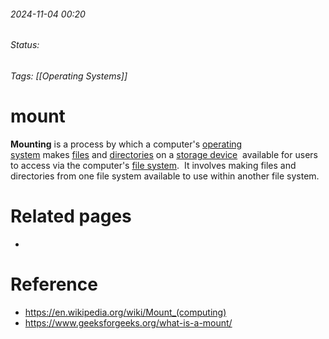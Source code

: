 
###### 2024-11-04 00:20
###### Status: 
###### Tags: [[Operating Systems]]

# mount

**Mounting** is a process by which a computer's [operating system](https://en.wikipedia.org/wiki/Operating_system "Operating system") makes [files](https://en.wikipedia.org/wiki/Computer_file "Computer file") and [directories](https://en.wikipedia.org/wiki/Directory_(computing) "Directory (computing)") on a [storage device](https://en.wikipedia.org/wiki/Computer_data_storage "Computer data storage")  available for users to access via the computer's [file system](https://en.wikipedia.org/wiki/File_system "File system"). 
 It involves making files and directories from one file system available to use within another file system.


# Related pages
- 

# Reference
- https://en.wikipedia.org/wiki/Mount_(computing)
- https://www.geeksforgeeks.org/what-is-a-mount/